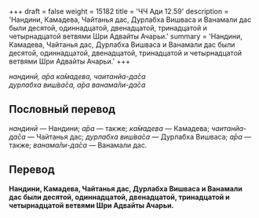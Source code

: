 +++
draft = false
weight = 15182
title = 'ЧЧ Ади 12.59'
description = 'Нандини, Камадева, Чайтанья дас, Дурлабха Вишваса и Ванамали дас были десятой, одиннадцатой, двенадцатой, тринадцатой и четырнадцатой ветвями Шри Адвайты Ачарьи.'
summary = 'Нандини, Камадева, Чайтанья дас, Дурлабха Вишваса и Ванамали дас были десятой, одиннадцатой, двенадцатой, тринадцатой и четырнадцатой ветвями Шри Адвайты Ачарьи.'
+++

_нандинӣ, а̄ра ка̄мадева, чаитанйа-да̄са  
дурлабха виш́ва̄са, а̄ра ванама̄ли-да̄са_

## Пословный перевод

_нандинӣ_ — Нандини; _а̄ра_ — также; _ка̄мадева_ — Камадева; _чаитанйа_\-_да̄са_ — Чайтанья дас; _дурлабха_ _виш́ва̄са_ — Дурлабха Вишваса; _а̄ра_ — также; _ванама̄ли_\-_да̄са_ — Ванамали дас.

## Перевод

**Нандини, Камадева, Чайтанья дас, Дурлабха Вишваса и Ванамали дас были десятой, одиннадцатой, двенадцатой, тринадцатой и четырнадцатой ветвями Шри Адвайты Ачарьи.**
